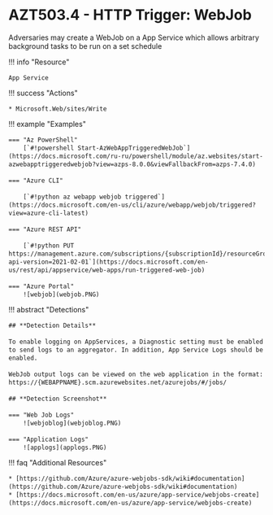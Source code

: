 # AZT503.4 - HTTP Trigger: WebJob

Adversaries may create a WebJob on a App Service which allows arbitrary background tasks to be run on a set schedule

!!! info "Resource" 

	App Service

!!! success "Actions"

	* Microsoft.Web/sites/Write

!!! example "Examples"

    === "Az PowerShell"
    	[`#!powershell Start-AzWebAppTriggeredWebJob`](https://docs.microsoft.com/ru-ru/powershell/module/az.websites/start-azwebapptriggeredwebjob?view=azps-8.0.0&viewFallbackFrom=azps-7.4.0)

	=== "Azure CLI"
	
		[`#!python az webapp webjob triggered`](https://docs.microsoft.com/en-us/cli/azure/webapp/webjob/triggered?view=azure-cli-latest)

	=== "Azure REST API"
	
		[`#!python PUT https://management.azure.com/subscriptions/{subscriptionId}/resourceGroups/{resourceGroupName}/providers/Microsoft.Web/sites/{name}/triggeredwebjobs/{webJobName}/run?api-version=2021-02-01`](https://docs.microsoft.com/en-us/rest/api/appservice/web-apps/run-triggered-web-job)	

    === "Azure Portal"
    	![webjob](webjob.PNG)

!!! abstract "Detections"

	## **Detection Details**

	To enable logging on AppServices, a Diagnostic setting must be enabled to send logs to an aggregator. In addition, App Service Logs should be enabled.

	WebJob output logs can be viewed on the web application in the format: https://{WEBAPPNAME}.scm.azurewebsites.net/azurejobs/#/jobs/

	## **Detection Screenshot**

	=== "Web Job Logs"
		![webjoblog](webjoblog.PNG)

	=== "Application Logs"
		![applogs](applogs.PNG)

!!! faq "Additional Resources"

	* [https://github.com/Azure/azure-webjobs-sdk/wiki#documentation](https://github.com/Azure/azure-webjobs-sdk/wiki#documentation)
	* [https://docs.microsoft.com/en-us/azure/app-service/webjobs-create](https://docs.microsoft.com/en-us/azure/app-service/webjobs-create)
